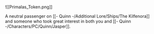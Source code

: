 ![[Primalas_Token.png]]

A neutral passenger on [[- Quinn -/Additional Lore/Ships/The Kilfenora]] and someone who took great interest in both you and [[- Quinn -/Characters/PC/Quinn/Jasper]].